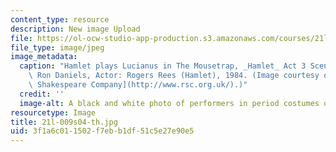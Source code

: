 ```yaml
---
content_type: resource
description: New image Upload
file: https://ol-ocw-studio-app-production.s3.amazonaws.com/courses/21l-009-shakespeare-spring-2004/3f1a6c011502f7ebb1df51c5e27e90e5_21l-009s04-th.jpg
file_type: image/jpeg
image_metadata:
  caption: "Hamlet plays Lucianus in The Mousetrap, _Hamlet_ Act 3 Scene 2. Director:\
    \ Ron Daniels, Actor: Rogers Rees (Hamlet), 1984. (Image courtesy of the\_[Royal\
    \ Shakespeare Company](http://www.rsc.org.uk/).)"
  credit: ''
  image-alt: A black and white photo of performers in period costumes on a stage.
resourcetype: Image
title: 21l-009s04-th.jpg
uid: 3f1a6c01-1502-f7eb-b1df-51c5e27e90e5
---
```

